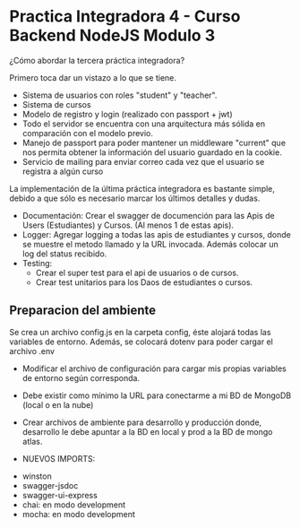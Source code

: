 # Practica Integradora 4 - Curso Backend NodeJS Modulo 3

¿Cómo abordar la tercera práctica integradora?

Primero toca dar un vistazo a lo que se tiene.

* Sistema de usuarios con roles "student" y "teacher".
* Sistema de cursos
* Modelo de registro y login (realizado con passport + jwt)
* Todo el servidor se encuentra con una arquitectura más sólida en comparación con el modelo previo.
* Manejo de passport para poder mantener un middleware "current" que nos permita obtener la información del usuario guardado en la cookie.
* Servicio de mailing para enviar correo cada vez que el usuario se registra a algún curso

La implementación de la última práctica integradora es bastante simple, debido a que sólo es necesario marcar los últimos detalles y dudas.

* Documentación: Crear el swagger de documención para las Apis de Users (Estudiantes) y     Cursos. (Al menos 1 de estas apis).
* Logger: Agregar logging a todas las apis de estudiantes y cursos, donde se muestre el metodo llamado y la URL invocada. Además colocar un log del status recibido. 
* Testing: 
    - Crear el super test para el api de usuarios o de cursos.
    - Crear test unitarios para los Daos de estudiantes o cursos.

## Preparacion del ambiente

Se crea un archivo config.js en la carpeta config, éste alojará todas las variables de entorno. Además, se colocará dotenv para poder cargar el archivo .env

* Modificar el archivo de configuración para cargar mis propias variables de entorno según corresponda.
* Debe existir como mínimo la URL para conectarme a mi BD de MongoDB (local o en la nube) 
* Crear archivos de ambiente para desarrollo y producción donde, desarrollo le debe apuntar a la BD en local y prod a la BD de mongo atlas.


* NUEVOS IMPORTS:
- winston
- swagger-jsdoc
- swagger-ui-express
- chai: en modo development
- mocha: en modo development